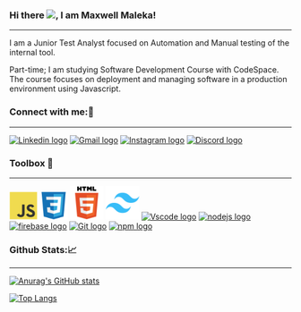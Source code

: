 ### Hi there <img src="https://github.com/MartinHeinz/MartinHeinz/blob/master/wave.gif" width="30px">, I am Maxwell Maleka!


***
I am a Junior Test Analyst focused on Automation and Manual testing of the internal tool.

Part-time; I am studying Software Development Course with CodeSpace. The course focuses on deployment and managing software in a production environment using Javascript.


### Connect with me:🤝
***
<a href="https://www.linkedin.com/in/mmaleka/"><img src="https://cdn.worldvectorlogo.com/logos/linkedin-icon-3.svg" alt="Linkedin logo" width="50" height="50"></a> <a href="mailto: maxwellkagiso@gmail.com"><img src="https://cdn.worldvectorlogo.com/logos/gmail-icon-2.svg" alt="Gmail logo" width="50" height="50"></a> <a href="https://www.instagram.com/maxwellkagiso/"><img src="https://cdn.worldvectorlogo.com/logos/instagram-2016-6.svg" alt="Instagram logo" width="50" height="50"></a> <a href="https://discord.com/users/1095232143627661382"><img src="https://cdn.worldvectorlogo.com/logos/discord-6.svg" alt="Discord logo" width="50" height="50"></a>


### Toolbox 🧰
***

<a href="#"><img src="https://github.com/devicons/devicon/blob/master/icons/javascript/javascript-original.svg" alt="JavaScript logo" width="50" height="50" /></a> <a href="#"><img src="https://github.com/devicons/devicon/blob/master/icons/css3/css3-original.svg" alt="CSS logo" width="50" height="50" /></a> <a href="#"><img src="https://github.com/devicons/devicon/blob/master/icons/html5/html5-original-wordmark.svg" alt="HTML logo" width="60" height="60" /></a> <a href="#"><img src="https://github.com/devicons/devicon/blob/master/icons/tailwindcss/tailwindcss-original.svg" alt="Tailwind logo" width="60" height="60" /></a>
<a href="#"><img src="https://cdn.worldvectorlogo.com/logos/visual-studio-code-1.svg" alt="Vscode logo" width="50" height="50" /></a> <a href="#"><img src="https://cdn.worldvectorlogo.com/logos/nodejs.svg" alt="nodejs logo" width="70" height="30" /></a> <a href="#"><img src="https://cdn.worldvectorlogo.com/logos/firebase-1.svg" alt="firebase logo" width="50" height="50" /></a> <a href="#"><img src="https://cdn.worldvectorlogo.com/logos/git.svg" alt="Git logo" width="70" height="30" /></a> <a href="#"><img src="https://cdn.worldvectorlogo.com/logos/npm.svg" alt="npm logo" width="70" height="30" /></a>


### Github Stats:📈
***
[![Anurag's GitHub stats](https://github-readme-stats.vercel.app/api?username=MKMaleka)](https://github.com/anuraghazra/github-readme-stats)

[![Top Langs](https://github-readme-stats.vercel.app/api/top-langs/?username=MKMaleka&layout=donut)](https://github.com/anuraghazra/github-readme-stats)
